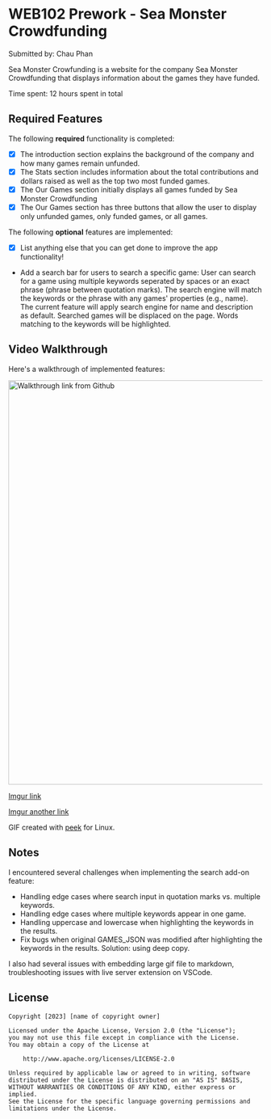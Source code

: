 # WEB102 Prework - Sea Monster Crowdfunding

Submitted by: Chau Phan

Sea Monster Crowfunding is a website for the company Sea Monster Crowdfunding that displays information about the games they have funded.

Time spent: 12 hours spent in total

## Required Features

The following **required** functionality is completed:

* [x] The introduction section explains the background of the company and how many games remain unfunded.
* [x] The Stats section includes information about the total contributions and dollars raised as well as the top two most funded games.
* [x] The Our Games section initially displays all games funded by Sea Monster Crowdfunding
* [x] The Our Games section has three buttons that allow the user to display only unfunded games, only funded games, or all games.

The following **optional** features are implemented:

* [x] List anything else that you can get done to improve the app functionality!
- Add a search bar for users to search a specific game: User can search for a game using multiple keywords seperated by spaces or an exact phrase (phrase between quotation marks). The search engine will match the keywords or the phrase with any games' properties (e.g., name). The current feature will apply search engine for name and description as default. Searched games will be displaced on the page. Words matching to the keywords will be highlighted.

## Video Walkthrough

Here's a walkthrough of implemented features:

<img src='https://github.com/ptbchau/web102_prework/blob/main/Prework_web102_walkthrough.gif' title='Video Walkthrough' width='800' alt='Walkthrough link from Github' />

[Imgur link](https://imgur.com/XRIkQBl)

[Imgur another link](https://imgur.com/a/9uhueRF)

<!-- Replace this with whatever GIF tool you used! -->
GIF created with [peek](https://github.com/phw/peek) for Linux.

## Notes

I encountered several challenges when implementing the search add-on feature:
- Handling edge cases where search input in quotation marks vs. multiple keywords.
- Handling edge cases where multiple keywords appear in one game.
- Handling uppercase and lowercase when highlighting the keywords in the results.
- Fix bugs when original GAMES_JSON was modified after highlighting the keywords in the results. Solution: using deep copy.

I also had several issues with embedding large gif file to markdown, troubleshooting issues with live server extension on VSCode.

## License

    Copyright [2023] [name of copyright owner]

    Licensed under the Apache License, Version 2.0 (the "License");
    you may not use this file except in compliance with the License.
    You may obtain a copy of the License at

        http://www.apache.org/licenses/LICENSE-2.0

    Unless required by applicable law or agreed to in writing, software
    distributed under the License is distributed on an "AS IS" BASIS,
    WITHOUT WARRANTIES OR CONDITIONS OF ANY KIND, either express or implied.
    See the License for the specific language governing permissions and
    limitations under the License.
